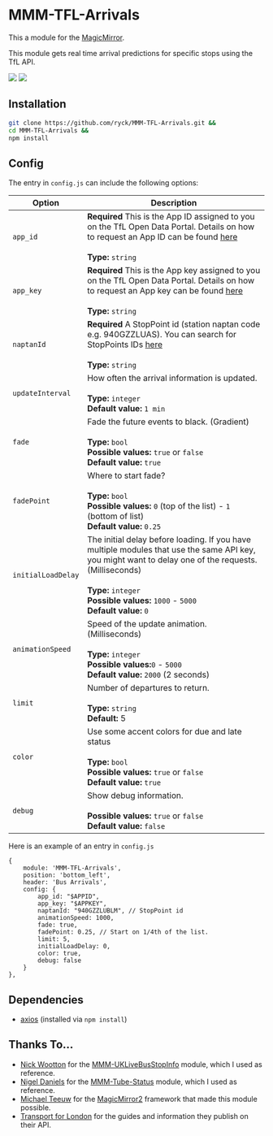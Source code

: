 # MMM-TFL-Arrivals

This a module for the [MagicMirror](https://github.com/MichMich/MagicMirror).

This module gets real time arrival predictions for specific stops using the TfL API.

![](screenshots/due.png)
![](screenshots/late.png)

## Installation

```bash
git clone https://github.com/ryck/MMM-TFL-Arrivals.git &&
cd MMM-TFL-Arrivals &&
npm install
```

## Config

The entry in `config.js` can include the following options:

| Option             | Description                                                                                                                                                                                                                                           |
| ------------------ | ----------------------------------------------------------------------------------------------------------------------------------------------------------------------------------------------------------------------------------------------------- |
| `app_id`           | **Required** This is the App ID assigned to you on the TfL Open Data Portal. Details on how to request an App ID can be found [here](https://api.tfl.gov.uk/)<br><br>**Type:** `string`<br>                                                           |
| `app_key`          | **Required** This is the App key assigned to you on the TfL Open Data Portal. Details on how to request an App key can be found [here](https://api.tfl.gov.uk/)<br><br>**Type:** `string`<br>                                                         |
| `naptanId`         | **Required** A StopPoint id (station naptan code e.g. 940GZZLUAS). You can search for StopPoints IDs [here](http://transport-points.co.uk/index.asp?size=F)<br><br>**Type:** `string`<br>                                                             |
| `updateInterval`   | How often the arrival information is updated.<br><br>**Type:** `integer`<br>**Default value:** `1 min`                                                                                                                                                |
| `fade`             | Fade the future events to black. (Gradient) <br><br>**Type:** `bool`<br>**Possible values:** `true` or `false` <br> **Default value:** `true`                                                                                                         |
| `fadePoint`        | Where to start fade? <br><br>**Type:** `bool`<br>**Possible values:** `0` (top of the list) - `1` (bottom of list) <br> **Default value:** `0.25`                                                                                                     |
| `initialLoadDelay` | The initial delay before loading. If you have multiple modules that use the same API key, you might want to delay one of the requests. (Milliseconds) <br><br>**Type:** `integer`<br>**Possible values:** `1000` - `5000` <br> **Default value:** `0` |
| `animationSpeed`   | Speed of the update animation. (Milliseconds) <br><br>**Type:** `integer`<br>**Possible values:**`0` - `5000` <br> **Default value:** `2000` (2 seconds)                                                                                              |
| `limit`            | Number of departures to return.<br><br>**Type:** `string`<br>**Default:** 5                                                                                                                                                                           |
| `color`            | Use some accent colors for due and late status <br><br>**Type:** `bool`<br>**Possible values:** `true` or `false` <br> **Default value:** `true`                                                                                                      |
| `debug`            | Show debug information. <br><br> **Possible values:** `true` or `false` <br> **Default value:** `false`                                                                                                                                               |

Here is an example of an entry in `config.js`

```
{
	module: 'MMM-TFL-Arrivals',
	position: 'bottom_left',
	header: 'Bus Arrivals',
	config: {
		app_id: "$APPID",
		app_key: "$APPKEY",
		naptanId: "940GZZLUBLM", // StopPoint id
		animationSpeed: 1000,
		fade: true,
		fadePoint: 0.25, // Start on 1/4th of the list.
		limit: 5,
		initialLoadDelay: 0,
		color: true,
		debug: false
	}
},
```

## Dependencies

- [axios](https://www.npmjs.com/package/axios) (installed via `npm install`)

## Thanks To...

- [Nick Wootton](https://github.com/MichMich) for the [MMM-UKLiveBusStopInfo](https://github.com/nwootton/MMM-UKLiveBusStopInfo) module, which I used as reference.
- [Nigel Daniels](https://github.com/nigel-daniels/) for the [MMM-Tube-Status](https://github.com/nigel-daniels/MMM-Tube-Status) module, which I used as reference.
- [Michael Teeuw](https://github.com/MichMich) for the [MagicMirror2](https://github.com/MichMich/MagicMirror/) framework that made this module possible.
- [Transport for London](https://tfl.gov.uk) for the guides and information they publish on their API.
